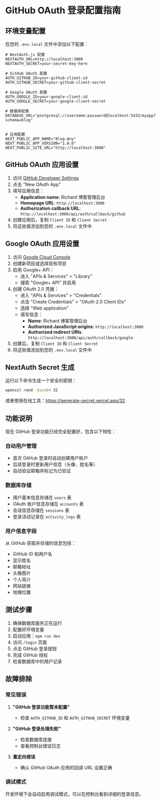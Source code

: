 # GitHub OAuth 登录配置指南

## 环境变量配置

在您的 `.env.local` 文件中添加以下配置：

```env
# NextAuth.js 配置
NEXTAUTH_URL=http://localhost:3000
NEXTAUTH_SECRET=your-secret-key-here

# GitHub OAuth 配置
AUTH_GITHUB_ID=your-github-client-id
AUTH_GITHUB_SECRET=your-github-client-secret

# Google OAuth 配置
AUTH_GOOGLE_ID=your-google-client-id
AUTH_GOOGLE_SECRET=your-google-client-secret

# 数据库配置
DATABASE_URL="postgresql://username:password@localhost:5432/myapp?schema=blog"


# 应用配置
NEXT_PUBLIC_APP_NAME="Blog-Any"
NEXT_PUBLIC_APP_VERSION="1.0.0"
NEXT_PUBLIC_SITE_URL="http://localhost:3000"
```

## GitHub OAuth 应用设置

1. 访问 [GitHub Developer Settings](https://github.com/settings/developers)
2. 点击 "New OAuth App"
3. 填写应用信息：
   - **Application name**: Richard 博客管理后台
   - **Homepage URL**: `http://localhost:3000`
   - **Authorization callback URL**: `http://localhost:3000/api/auth/callback/github`
4. 创建应用后，复制 `Client ID` 和 `Client Secret`
5. 将这些值添加到您的 `.env.local` 文件中

## Google OAuth 应用设置

1. 访问 [Google Cloud Console](https://console.cloud.google.com/)
2. 创建新项目或选择现有项目
3. 启用 Google+ API：
   - 进入 "APIs & Services" > "Library"
   - 搜索 "Google+ API" 并启用
4. 创建 OAuth 2.0 凭据：
   - 进入 "APIs & Services" > "Credentials"
   - 点击 "Create Credentials" > "OAuth 2.0 Client IDs"
   - 选择 "Web application"
   - 填写信息：
     - **Name**: Richard 博客管理后台
     - **Authorized JavaScript origins**: `http://localhost:3000`
     - **Authorized redirect URIs**: `http://localhost:3000/api/auth/callback/google`
5. 创建后，复制 `Client ID` 和 `Client Secret`
6. 将这些值添加到您的 `.env.local` 文件中

## NextAuth Secret 生成

运行以下命令生成一个安全的密钥：

```bash
openssl rand -base64 32
```

或者使用在线工具：https://generate-secret.vercel.app/32

## 功能说明

现在 GitHub 登录功能已经完全配置好，包含以下特性：

### 自动用户管理

- 首次 GitHub 登录时自动创建用户账户
- 后续登录时更新用户信息（头像、姓名等）
- 自动验证邮箱并标记为已验证

### 数据库存储

- 用户基本信息存储在 `users` 表
- OAuth 账户信息存储在 `accounts` 表
- 会话信息存储在 `sessions` 表
- 登录活动记录在 `activity_logs` 表

### 用户信息字段

从 GitHub 获取并存储的信息包括：

- GitHub ID 和用户名
- 显示姓名
- 邮箱地址
- 头像图片
- 个人简介
- 网站链接
- 地理位置

## 测试步骤

1. 确保数据库服务正在运行
2. 配置好环境变量
3. 启动应用：`npm run dev`
4. 访问 `/login` 页面
5. 点击 GitHub 登录按钮
6. 完成 GitHub 授权
7. 检查数据库中的用户记录

## 故障排除

### 常见错误

1. **"GitHub 登录功能暂未配置"**
   - 检查 `AUTH_GITHUB_ID` 和 `AUTH_GITHUB_SECRET` 环境变量

2. **"GitHub 登录处理失败"**
   - 检查数据库连接
   - 查看控制台错误日志

3. **重定向错误**
   - 确认 GitHub OAuth 应用的回调 URL 设置正确

### 调试模式

开发环境下会自动启用调试模式，可以在控制台看到详细的登录信息。
